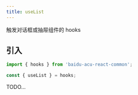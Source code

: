 ```yaml
---
title: useList
---
```


触发对话框或抽屉组件的 hooks

## 引入

```js
import { hooks } from 'baidu-acu-react-common';

const { useList } = hooks;
```

TODO...
